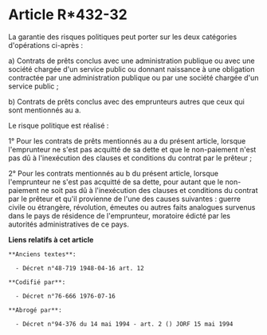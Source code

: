# Article R*432-32

La garantie des risques politiques peut porter sur les deux catégories d'opérations ci-après :

a) Contrats de prêts conclus avec une administration publique ou avec une société chargée d'un service public ou donnant
naissance à une obligation contractée par une administration publique ou par une société chargée d'un service public ;

b) Contrats de prêts conclus avec des emprunteurs autres que ceux qui sont mentionnés au a.

Le risque politique est réalisé :

1° Pour les contrats de prêts mentionnés au a du présent article, lorsque l'emprunteur ne s'est pas acquitté de sa dette et
que le non-paiement n'est pas dû à l'inexécution des clauses et conditions du contrat par le prêteur ;

2° Pour les contrats mentionnés au b du présent article, lorsque l'emprunteur ne s'est pas acquitté de sa dette, pour autant
que le non-paiement ne soit pas dû à l'inexécution des clauses et conditions du contrat par le prêteur et qu'il provienne de
l'une des causes suivantes : guerre civile ou étrangère, révolution, émeutes ou autres faits analogues survenus dans le pays
de résidence de l'emprunteur, moratoire édicté par les autorités administratives de ce pays.

**Liens relatifs à cet article**

	**Anciens textes**:

	  - Décret n°48-719 1948-04-16 art. 12

	**Codifié par**:

	  - Décret n°76-666 1976-07-16

	**Abrogé par**:

	  - Décret n°94-376 du 14 mai 1994 - art. 2 () JORF 15 mai 1994
